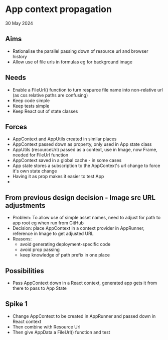 App context propagation
=======================

30 May 2024

Aims
----

- Rationalise the parallel passing down of resource url and browser history
- Allow use of file urls in formulas eg for background image

Needs
-----

- Enable a FileUrl() function to turn respurce file name into non-relative url (as css relative paths are confusing)
- Keep code simple
- Keep tests simple
- Keep React out of state classes

Forces
------

- AppContext and AppUtils created in similar places
- AppContext passed down as property, only used in App state class
- AppUtils (resourceUrl) passed as a context, use in Image, now Frame, needed for FileUrl function
- AppContext saved in a global cache - in some cases
- App state stores a subscription to the AppContext's url change to force it's own state change
- Having it as prop makes it easier to test App
- 

From previous design decision - Image src URL adjustments
-------------------------

- Problem: To allow use of simple asset names, need to adjust for path to app root eg when run from GitHub
- Decision: place AppContext in a context provider in AppRunner, reference in Image to get adjusted URL
- Reasons:
    - avoid generating deployment-specific code
    - avoid prop passing
    - keep knowledge of path prefix in one place

Possibilities
-------------

- Pass AppContext down in a React context, generated app gets it from there to pass to App State

Spike 1
-------

- Change AppContext to be created in AppRunner and passed down in React context
- Then combine with Resource Url
- Then give AppData a FileUrl() function and test
